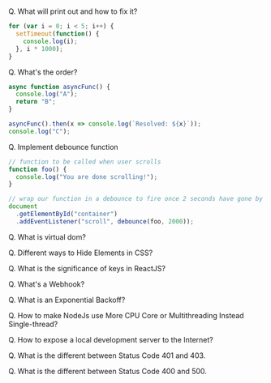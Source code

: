 <h1 align="center"></h1>

Q. What will print out and how to fix it?

```js
for (var i = 0; i < 5; i++) {
  setTimeout(function() {
    console.log(i);
  }, i * 1000);
}
```

Q. What's the order?

```js
async function asyncFunc() {
  console.log("A");
  return "B";
}

asyncFunc().then(x => console.log(`Resolved: ${x}`));
console.log("C");
```

Q. Implement debounce function

```js
// function to be called when user scrolls
function foo() {
  console.log("You are done scrolling!");
}

// wrap our function in a debounce to fire once 2 seconds have gone by
document
  .getElementById("container")
  .addEventListener("scroll", debounce(foo, 2000));
```

Q. What is virtual dom?

Q. Different ways to Hide Elements in CSS?

Q. What is the significance of keys in ReactJS?

Q. What's a Webhook?

Q. What is an Exponential Backoff?

Q. How to make NodeJs use More CPU Core or Multithreading Instead Single-thread?

Q. How to expose a local development server to the Internet?

Q. What is the different between Status Code 401 and 403.

Q. What is the different between Status Code 400 and 500.
